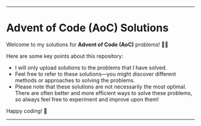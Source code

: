 
---

# Advent of Code (AoC) Solutions

Welcome to my solutions for **Advent of Code (AoC)** problems! 🎄✨  

Here are some key points about this repository:  
- I will only upload solutions to the problems that I have solved.  
- Feel free to refer to these solutions—you might discover different methods or approaches to solving the problems.  
- Please note that these solutions are not necessarily the most optimal. There are often better and more efficient ways to solve these problems, so always feel free to experiment and improve upon them!  

Happy coding! 🎉

---
